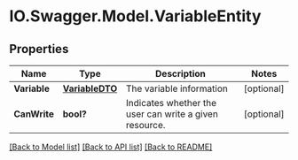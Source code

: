 # IO.Swagger.Model.VariableEntity
## Properties

Name | Type | Description | Notes
------------ | ------------- | ------------- | -------------
**Variable** | [**VariableDTO**](VariableDTO.md) | The variable information | [optional] 
**CanWrite** | **bool?** | Indicates whether the user can write a given resource. | [optional] 

[[Back to Model list]](../README.md#documentation-for-models) [[Back to API list]](../README.md#documentation-for-api-endpoints) [[Back to README]](../README.md)

